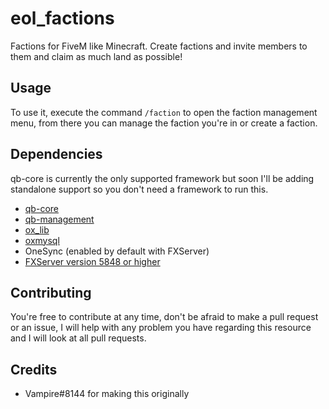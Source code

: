 # eol_factions

Factions for FiveM like Minecraft. Create factions and invite members to them and claim as much land as possible!

## Usage

To use it, execute the command `/faction` to open the faction management menu, from there you can manage the faction you're in or create a faction.

## Dependencies

qb-core is currently the only supported framework but soon I'll be adding standalone support so you don't need a framework to run this.

* [qb-core](https://github.com/Qbox-project/qb-core)
* [qb-management](https://github.com/Qbox-project/qb-management)
* [ox_lib](https://github.com/overextended/ox_lib)
* [oxmysql](https://github.com/overextended/oxmysql)
* OneSync (enabled by default with FXServer)
* [FXServer version 5848 or higher](https://runtime.fivem.net/artifacts/fivem/)

## Contributing

You're free to contribute at any time, don't be afraid to make a pull request or an issue, I will help with any problem you have regarding this resource and I will look at all pull requests.

## Credits

* Vampire#8144 for making this originally